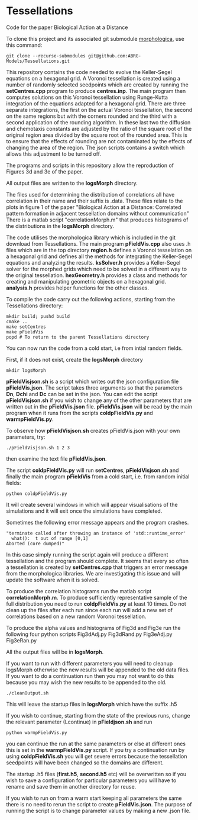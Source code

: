 # Tessellations
Code for the paper Biological Action at a Distance


To clone this project and its associated git submodule [morphologica](https://github.com/ABRG-Models/morphologica), use this command:

```
git clone --recurse-submodules git@github.com:ABRG-Models/Tessellations.git
```

This repository contains the code needed to evolve the Keller-Segel equations on a hexagonal
grid. A Voronoi tessellation is created using a number of randomly selected seedpoints which
are created by running the **setCentres.cpp** program to produce **centres.inp**. The main program
then computes solutions on this Voronoi tessellation using Runge-Kutta integration of the
equations adapted for a hexagonal grid. There are three separate integrations, the first on
the actual Voronoi tessellation, the second on the same regions but with the corners rounded and
the third with a second application of the rounding algorithm. In these last two the diffusion
and chemotaxis constants are adjusted by the ratio of the square root of the original region area
divided by the square root of the rounded area. This is to ensure that the effects of rounding are
not contaminated by the effects of changing the area of the region. The json scripts contains a
switch which allows this adjustment to be turned off.

The programs and scripts in this repository allow the reproduction of Figures 3d and 3e of the paper.

All output files are written to the **logsMorph** directory.

The files used for determining the distribution of correlations all have
correlation in their name and their suffix is .data. These files relate to the plots in figure 1 of the paper
"Biological Action at a Distance: Correlated pattern formation in adjacent tessellation domains without communication"
There is a matlab script "correlationMorph.m" that produces histograms of the distributions in the **logsMorph**
directory.

The code utilises the morphologica library which is included in the git download from Tessellations. The main
program **pFieldVis.cpp** also uses .h files which are in the top directory
**region.h** defines a Voronoi tesselation on a hexagonal grid and defines all the methods for integrating
the Keller-Segel equations and analyzing the results.
**ksSolver.h** provides a Keller-Segel solver for the morphed grids which need to be solved in a different way to the
original tessellation.
**hexGeometry.h** provides a class and methods for creating and manipulating geometric objects on a hexagonal grid.
**analysis.h** provides helper functions for the other classes.

To compile the code carry out the following actions, starting from the Tessellations directory:

```
mkdir build; pushd build
cmake ..
make setCentres
make pFieldVis
popd # To return to the parent Tessellations directory
```

You can now run the code from a cold start, i.e from intial random fields.

First, if it does not exist, create the **logsMorph** directory

```
mkdir logsMorph
```

**pFieldVisjson.sh** is a script which writes out the json configuration file **pFieldVis.json**. The script takes three arguments so that the parameters **Dn**, **Dchi** and **Dc** can be set in the json.
You can edit the script **pFieldVisjson.sh** if you wish to change any of the other parameters that are written out in the **pFieldVis.json** file.
**pFieldVis.json** will be read by the main program when it runs from the scripts **coldpFieldVis.py** and **warmpFieldVis.py**.

To observe how **pFieldVisjson.sh** creates pFieldVis.json with your own parameters, try:
```
./pFieldVisjson.sh 1 2 3
```
then examine the text file **pFieldVis.json**.

The script **coldpFieldVis.py** will run **setCentres**, **pFieldVisjson.sh** and finally the main program **pFieldVis** from a cold start, i.e. from random initial fields:
```
python coldpFieldVis.py
```
It will create several windows in which will appear visualisations of the simulations and it will exit once the simulations have completed.

Sometimes the following error message appears and the program crashes.
```
"terminate called after throwing an instance of 'std::runtime_error'
  what():  t out of range [0,1]
Aborted (core dumped)"
```
In this case simply running the script again will produce a different tessellation and the program should complete. It seems
that every so often a tessellation is created by **setCentres.cpp** that triggers an error message from the morphologica
libraries. We are investigating this issue and will update
the software when it is solved.

To produce the correlation histograms run the matlab script **correlationMorph.m**. To produce sufficiently representative
sample of the full distribution you need to run **coldpFieldVis.py** at least 10 times. Do not clean up the files after
each run since each run will add a new set of correlations based on a new random Voronoi tessellation.

To produce the alpha values and histograms of Fig3d and Fig3e run the following four python scripts
Fig3dAdj.py Fig3dRand.py Fig3eAdj.py Fig3eRan.py

All the output files will be in **logsMorph**.

If you want to run with different parameters you will need to cleanup logsMorph otherwise the new results will be appended
to the old data files. If you want to do a continuation run then you may not want to do this because you may wish the
new results to be appended to the old.
```
./cleanOutput.sh
```
This will leave the startup files in **logsMorph** which have the suffix .h5

If you wish to continue, starting from the state of the previous runs, change the relevant parameter (Lcontinue) in **pFieldjson.sh** and run
```
python warmpFieldVis.py
```
you can continue the run at the same parameters or else at different ones this is set in the **warmpFieldVis.py** script. If
you try a continuation run by using **coldpFieldVis.sh** you will get severe errors because the tessellation seedpoints will
have been changed so the domains are different.

The startup .h5 files (**first.h5**, **second.h5** etc) will be overwritten so if you wish to save a configuration for particular parameters you will
have to rename and save them in another directory for reuse.

If you wish to run on from a warm start keeping all parameters the same there is no need to rerun the script to create
**pFieldVis.json**. The purpose of running the script is to change parameter values by making a new .json file.

